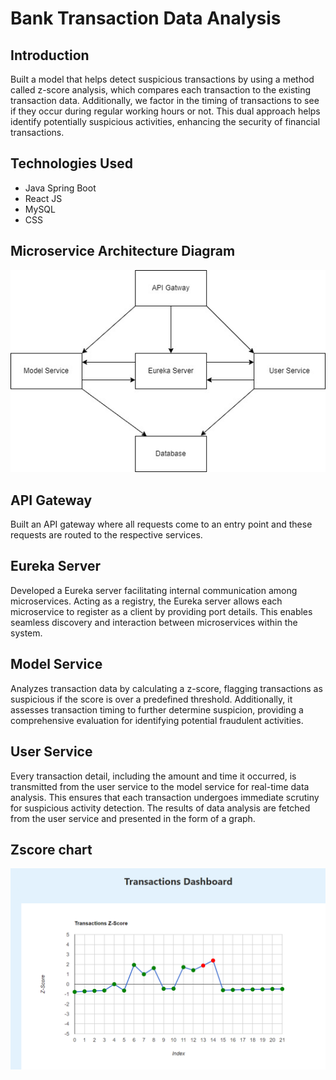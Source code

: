 # Bank Transaction Data Analysis

## Introduction
Built a model that helps detect suspicious transactions by using a method called z-score analysis, which compares each transaction to the existing transaction data. Additionally, we factor in the timing of transactions to see if they occur during regular working hours or not. This dual approach helps identify potentially suspicious activities, enhancing the security of financial transactions.

## Technologies Used
- Java Spring Boot
- React JS
- MySQL
- CSS

## Microservice Architecture Diagram
![Microservice Architecture Diagram](Microservice%20Architecture%20Diagram.jpg)<!-- Update with the actual path to your diagram image -->

## API Gateway
Built an API gateway where all requests come to an entry point and these requests are routed to the respective services.

## Eureka Server
Developed a Eureka server facilitating internal communication among microservices. Acting as a registry, the Eureka server allows each microservice to register as a client by providing port details. This enables seamless discovery and interaction between microservices within the system.

## Model Service
Analyzes transaction data by calculating a z-score, flagging transactions as suspicious if the score is over a predefined threshold. Additionally, it assesses transaction timing to further determine suspicion, providing a comprehensive evaluation for identifying potential fraudulent activities.

## User Service
Every transaction detail, including the amount and time it occurred, is transmitted from the user service to the model service for real-time data analysis. This ensures that each transaction undergoes immediate scrutiny for suspicious activity detection. The results of data analysis are fetched from the user service and presented in the form of a graph.


## Zscore chart
![z-score chart](zscore%20chart.png)
